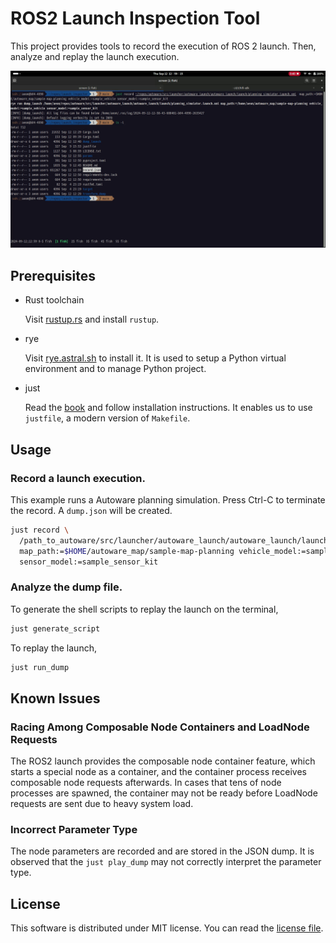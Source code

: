# ROS2 Launch Inspection Tool

This project provides tools to record the execution of ROS 2
launch. Then, analyze and replay the launch execution.

[![Watch the demo](demo.png)](demo.webm)

## Prerequisites

- Rust toolchain

  Visit [rustup.rs](https://rustup.rs/) and install `rustup`.

- rye

  Visit [rye.astral.sh](https://rye.astral.sh/) to install it. It is
  used to setup a Python virtual environment and to manage Python
  project.


- just

  Read the [book](https://just.systems/man/en/) and follow
  installation instructions. It enables us to use `justfile`, a modern
  version of `Makefile`.

## Usage

### Record a launch execution.

This example runs a Autoware planning simulation. Press Ctrl-C to
terminate the record. A `dump.json` will be created.

```sh
just record \
  /path_to_autoware/src/launcher/autoware_launch/autoware_launch/launch/planning_simulator.launch.xml \
  map_path:=$HOME/autoware_map/sample-map-planning vehicle_model:=sample_vehicle \
  sensor_model:=sample_sensor_kit
```

### Analyze the dump file.

To generate the shell scripts to replay the launch on the terminal,

```sh
just generate_script
```

To replay the launch,

```sh
just run_dump
```

## Known Issues

### Racing Among Composable Node Containers and LoadNode Requests

The ROS2 launch provides the composable node container feature, which
starts a special node as a container, and the container process
receives composable node requests afterwards. In cases that tens of
node processes are spawned, the container may not be ready before
LoadNode requests are sent due to heavy system load.

### Incorrect Parameter Type

The node parameters are recorded and are stored in the JSON dump. It
is observed that the `just play_dump` may not correctly interpret the
parameter type.

## License

This software is distributed under MIT license. You can read the
[license file](LICENSE.txt).
